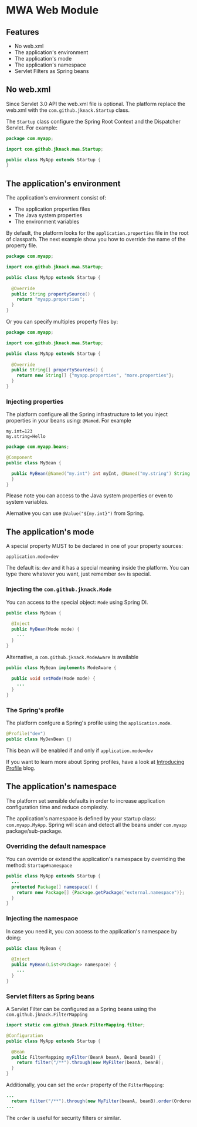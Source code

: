 # MWA Web Module

## Features
* No web.xml
* The application's environment
* The application's mode
* The application's namespace
* Servlet Filters as Spring beans

## No web.xml
Since Servlet 3.0 API the web.xml file is optional. The platform replace the web.xml with the ```com.github.jknack.Startup``` class.

The ```Startup``` class configure the Spring Root Context and the Dispatcher Servlet. For example:

```java
package com.myapp;

import com.github.jknack.mwa.Startup;

public class MyApp extends Startup {
}
```

## The application's environment
The application's environment consist of:
 * The application properties files
 * The Java system properties
 * The environment variables

By default, the platform looks for the ```application.properties``` file in the root of classpath. The next example show you how to override the name of the property file.

```java
package com.myapp;

import com.github.jknack.mwa.Startup;

public class MyApp extends Startup {
  
  @Override
  public String propertySource() {
    return "myapp.properties";
  }
}
```

Or you can specify multiples property files by:

```java
package com.myapp;

import com.github.jknack.mwa.Startup;

public class MyApp extends Startup {
  
  @Override
  public String[] propertySources() {
    return new String[] {"myapp.properties", "more.properties"};
  }
}
```

### Injecting properties
The platform configure all the Spring infrastructure to let you inject properties in your beans using: ```@Named```. For example

```properties
my.int=123
my.string=Hello
```

```java
package com.myapp.beans;

@Component
public class MyBean {

  public MyBean(@Named("my.int") int myInt, @Named("my.string") String myString) {
  }
}
```

Please note you can access to the Java system properties or even to system variables.

Alernative you can use ```@Value("${my.int}")``` from Spring.

## The application's mode
A special property MUST to be declared in one of your property sources:

```properties
application.mode=dev
```

The default is: ```dev``` and it has a special meaning inside the platform. You can type there whatever you want, just remember ```dev``` is special.

### Injecting the ```com.github.jknack.Mode```
You can access to the special object: ```Mode``` using Spring DI.

```java
public class MyBean {
 
  @Inject
  public MyBean(Mode mode) {
    ...
  }
}
```
Alternative, a ```com.github.jknack.ModeAware``` is available

```java
public class MyBean implements ModeAware {
 
  public void setMode(Mode mode) {
    ...
  }
}
```


### The Spring's  profile
The platform confgure a Spring's profile using the ```application.mode```.

```java
@Profile("dev")
public class MyDevBean {}
```

This bean will be enabled if and only if ```application.mode=dev```

If you want to learn more about Spring profiles, have a look at [Introducing Profile](http://blog.springsource.org/2011/02/14/spring-3-1-m1-introducing-profile/) blog.

## The application's namespace
The platform set sensible defaults in order to increase application configuration time and reduce complexity.

The application's namespace is defined by your startup class: ```com.myapp.MyApp```.
Spring will scan and detect all the beans under ```com.myapp``` package/sub-package.

### Overriding the default namespace
You can override or extend the application's namespace by overriding the method: ```Startup#namespace```

```java
public class MyApp extends Startup {
  ...
  protected Package[] namespace() {
    return new Package[] {Package.getPackage("external.namespace")};
  }
}
```

### Injecting the namespace
In case you need it, you can access to the application's namespace by doing:

```java
public class MyBean {
 
  @Inject
  public MyBean(List<Package> namespace) {
    ...
  }
}
```

### Servlet filters as Spring beans
A Servlet Filter can be configured as a Spring beans using the ```com.github.jknack.FilterMapping```

```java
import static com.github.jknack.FilterMapping.filter;

@Configuration
public class MyApp extends Startup {

  @Bean
  public FilterMapping myFilter(BeanA beanA, BeanB beanB) {
    return filter("/**").through(new MyFilter(beanA, beanB);
  }
}
```

Additionally, you can set the ```order``` property of the ```FilterMapping```:

```java
...
  return filter("/**").through(new MyFilter(beanA, beanB).order(Ordered.HIGHEST_PRECEDENCE);
...
```

The ```order``` is useful for security filters or similar.